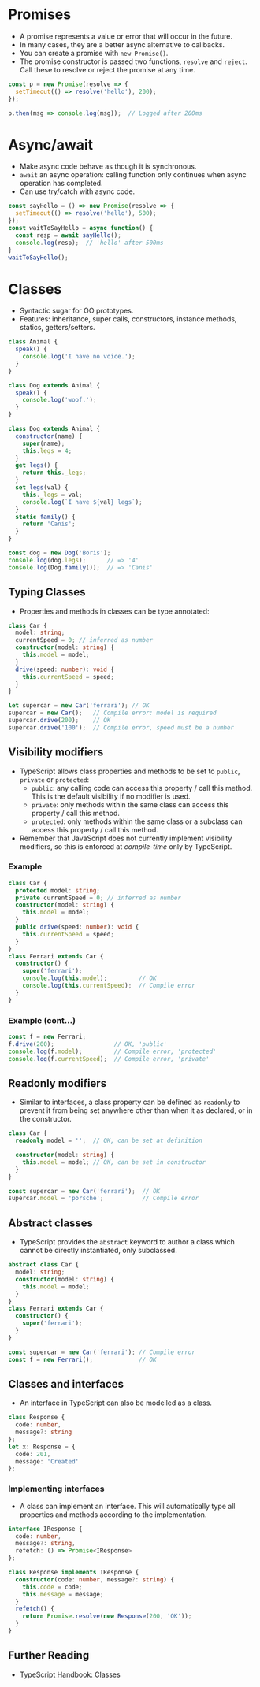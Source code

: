 # Promises

- A promise represents a value or error that will occur in the future.
- In many cases, they are a better async alternative to callbacks.
- You can create a promise with `new Promise()`.
- The promise constructor is passed two functions, `resolve` and `reject`. Call these to resolve or reject the promise at any time.

``` js
const p = new Promise(resolve => {
  setTimeout(() => resolve('hello'), 200);
});

p.then(msg => console.log(msg));  // Logged after 200ms
```

<!-- break -->

# Async/await

- Make async code behave as though it is synchronous.
- `await` an async operation: calling function only continues when async operation has completed.
- Can use try/catch with async code.

``` js
const sayHello = () => new Promise(resolve => {
  setTimeout(() => resolve('hello'), 500);
});
const waitToSayHello = async function() {
  const resp = await sayHello();
  console.log(resp);  // 'hello' after 500ms
}
waitToSayHello();
```
<!-- break -->

# Classes

- Syntactic sugar for OO prototypes.
- Features: inheritance, super calls, constructors, instance methods, statics, getters/setters.

``` js
class Animal {
  speak() {
    console.log('I have no voice.');
  }
}

class Dog extends Animal {
  speak() {
    console.log('woof.');
  }
}
```

<!-- break -->

``` js
class Dog extends Animal {
  constructor(name) {
    super(name);
    this.legs = 4;
  }
  get legs() {
    return this._legs;
  }
  set legs(val) {
    this._legs = val;
    console.log(`I have ${val} legs`);
  }
  static family() {
    return 'Canis';
  }
}

const dog = new Dog('Boris');
console.log(dog.legs);      // => '4'
console.log(Dog.family());  // => 'Canis'
```

<!-- break -->

## Typing Classes

- Properties and methods in classes can be type annotated:

``` ts
class Car {
  model: string;
  currentSpeed = 0; // inferred as number
  constructor(model: string) {
    this.model = model;
  }
  drive(speed: number): void {
    this.currentSpeed = speed;
  }
}

let supercar = new Car('ferrari'); // OK
supercar = new Car();   // Compile error: model is required
supercar.drive(200);    // OK
supercar.drive('100');  // Compile error, speed must be a number
```

<!-- break -->

## Visibility modifiers

- TypeScript allows class properties and methods to be set to `public`, `private` or `protected`:
  - `public`: any calling code can access this property / call this method. This is the default visibility if no modifier is used.
  - `private`: only methods within the same class can access this property / call this method.
  - `protected`: only methods within the same class or a subclass can access this property / call this method.
- Remember that JavaScript does not currently implement visibility modifiers, so this is enforced at _compile-time_ only by TypeScript.

<!-- break -->

### Example

``` ts
class Car {
  protected model: string;
  private currentSpeed = 0; // inferred as number
  constructor(model: string) {
    this.model = model;
  }
  public drive(speed: number): void {
    this.currentSpeed = speed;
  }
}
class Ferrari extends Car {
  constructor() {
    super('ferrari');
    console.log(this.model);         // OK
    console.log(this.currentSpeed);  // Compile error
  }
}
```

<!-- break -->

### Example (cont...)

``` ts
const f = new Ferrari;
f.drive(200);                 // OK, 'public'
console.log(f.model);         // Compile error, 'protected'
console.log(f.currentSpeed);  // Compile error, 'private'
```

<!-- break -->

## Readonly modifiers

- Similar to interfaces, a class property can be defined as `readonly` to prevent it from being set anywhere other than when it as declared, or in the constructor.

``` ts
class Car {
  readonly model = '';  // OK, can be set at definition

  constructor(model: string) {
    this.model = model; // OK, can be set in constructor
  }
}

const supercar = new Car('ferrari');  // OK
supercar.model = 'porsche';           // Compile error
```

<!-- break -->

## Abstract classes

- TypeScript provides the `abstract` keyword to author a class which cannot be directly instantiated, only subclassed.

``` ts
abstract class Car {
  model: string;
  constructor(model: string) {
    this.model = model;
  }
}
class Ferrari extends Car {
  constructor() {
    super('ferrari');
  }
}

const supercar = new Car('ferrari'); // Compile error
const f = new Ferrari();             // OK
```

<!-- break -->

## Classes and interfaces

- An interface in TypeScript can also be modelled as a class.

``` ts
class Response {
  code: number,
  message?: string
};
let x: Response = {
  code: 201,
  message: 'Created'
};
```

<!-- break -->

### Implementing interfaces

- A class can implement an interface. This will automatically type all properties and methods according to the implementation.

``` ts
interface IResponse {
  code: number,
  message?: string,
  refetch: () => Promise<IResponse>
};

class Response implements IResponse {
  constructor(code: number, message?: string) {
    this.code = code;
    this.message = message;
  }
  refetch() {
    return Promise.resolve(new Response(200, 'OK'));
  }
}
```

<!-- break -->

## Further Reading

- [TypeScript Handbook: Classes](https://www.typescriptlang.org/docs/handbook/classes.html)

